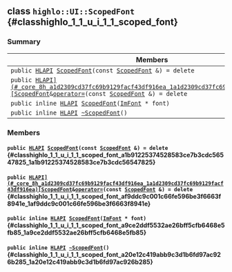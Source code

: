 ## class `highlo::UI::ScopedFont` {#classhighlo_1_1_u_i_1_1_scoped_font}

### Summary

 Members                        | Descriptions                                
--------------------------------|---------------------------------------------
`public `[`HLAPI`](#_core_8h_a1d2309cd37fc69b9129facf43df916ea_1a1d2309cd37fc69b9129facf43df916ea)` `[`ScopedFont`](#classhighlo_1_1_u_i_1_1_scoped_font_a1b91225374528583ce7b3cdc56547825_1a1b91225374528583ce7b3cdc56547825)`(const `[`ScopedFont`](#classhighlo_1_1_u_i_1_1_scoped_font)` &) = delete` | 
`public `[`HLAPI](#_core_8h_a1d2309cd37fc69b9129facf43df916ea_1a1d2309cd37fc69b9129facf43df916ea)[ScopedFont`](#classhighlo_1_1_u_i_1_1_scoped_font)` & `[`operator=`](#classhighlo_1_1_u_i_1_1_scoped_font_af9ddc9c001c66fe596be3f6663f8941e_1af9ddc9c001c66fe596be3f6663f8941e)`(const `[`ScopedFont`](#classhighlo_1_1_u_i_1_1_scoped_font)` &) = delete` | 
`public inline `[`HLAPI`](#_core_8h_a1d2309cd37fc69b9129facf43df916ea_1a1d2309cd37fc69b9129facf43df916ea)` `[`ScopedFont`](#classhighlo_1_1_u_i_1_1_scoped_font_a9ce2ddf5532ae26bff5cfb6468e5fb85_1a9ce2ddf5532ae26bff5cfb6468e5fb85)`(`[`ImFont`](docs-api/api-ImFont.md#struct_im_font)` * font)` | 
`public inline `[`HLAPI`](#_core_8h_a1d2309cd37fc69b9129facf43df916ea_1a1d2309cd37fc69b9129facf43df916ea)` `[`~ScopedFont`](#classhighlo_1_1_u_i_1_1_scoped_font_a20e12c419abb9c3d1b6fd97ac926b285_1a20e12c419abb9c3d1b6fd97ac926b285)`()` | 

### Members

#### `public `[`HLAPI`](#_core_8h_a1d2309cd37fc69b9129facf43df916ea_1a1d2309cd37fc69b9129facf43df916ea)` `[`ScopedFont`](#classhighlo_1_1_u_i_1_1_scoped_font_a1b91225374528583ce7b3cdc56547825_1a1b91225374528583ce7b3cdc56547825)`(const `[`ScopedFont`](#classhighlo_1_1_u_i_1_1_scoped_font)` &) = delete` {#classhighlo_1_1_u_i_1_1_scoped_font_a1b91225374528583ce7b3cdc56547825_1a1b91225374528583ce7b3cdc56547825}

#### `public `[`HLAPI](#_core_8h_a1d2309cd37fc69b9129facf43df916ea_1a1d2309cd37fc69b9129facf43df916ea)[ScopedFont`](#classhighlo_1_1_u_i_1_1_scoped_font)` & `[`operator=`](#classhighlo_1_1_u_i_1_1_scoped_font_af9ddc9c001c66fe596be3f6663f8941e_1af9ddc9c001c66fe596be3f6663f8941e)`(const `[`ScopedFont`](#classhighlo_1_1_u_i_1_1_scoped_font)` &) = delete` {#classhighlo_1_1_u_i_1_1_scoped_font_af9ddc9c001c66fe596be3f6663f8941e_1af9ddc9c001c66fe596be3f6663f8941e}

#### `public inline `[`HLAPI`](#_core_8h_a1d2309cd37fc69b9129facf43df916ea_1a1d2309cd37fc69b9129facf43df916ea)` `[`ScopedFont`](#classhighlo_1_1_u_i_1_1_scoped_font_a9ce2ddf5532ae26bff5cfb6468e5fb85_1a9ce2ddf5532ae26bff5cfb6468e5fb85)`(`[`ImFont`](docs-api/api-ImFont.md#struct_im_font)` * font)` {#classhighlo_1_1_u_i_1_1_scoped_font_a9ce2ddf5532ae26bff5cfb6468e5fb85_1a9ce2ddf5532ae26bff5cfb6468e5fb85}

#### `public inline `[`HLAPI`](#_core_8h_a1d2309cd37fc69b9129facf43df916ea_1a1d2309cd37fc69b9129facf43df916ea)` `[`~ScopedFont`](#classhighlo_1_1_u_i_1_1_scoped_font_a20e12c419abb9c3d1b6fd97ac926b285_1a20e12c419abb9c3d1b6fd97ac926b285)`()` {#classhighlo_1_1_u_i_1_1_scoped_font_a20e12c419abb9c3d1b6fd97ac926b285_1a20e12c419abb9c3d1b6fd97ac926b285}

